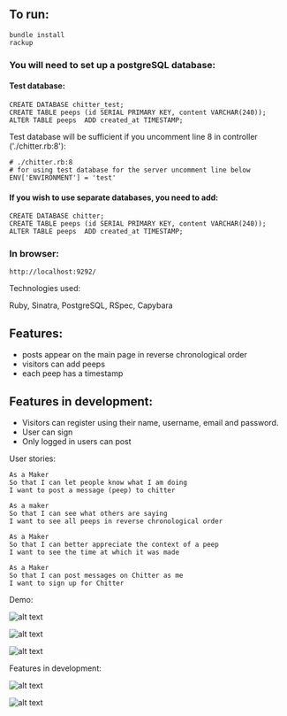 ## To run:

```
bundle install
rackup
```

### You will need to set up a postgreSQL database:

#### Test database:
```
CREATE DATABASE chitter_test;
CREATE TABLE peeps (id SERIAL PRIMARY KEY, content VARCHAR(240));
ALTER TABLE peeps  ADD created_at TIMESTAMP;
```

Test database will be sufficient if you uncomment line 8 in controller ('./chitter.rb:8'):

```
# ./chitter.rb:8
# for using test database for the server uncomment line below
ENV['ENVIRONMENT'] = 'test'
```

#### If you wish to use separate databases, you need to add:

```
CREATE DATABASE chitter;
CREATE TABLE peeps (id SERIAL PRIMARY KEY, content VARCHAR(240));
ALTER TABLE peeps  ADD created_at TIMESTAMP;
```

### In browser:

```
http://localhost:9292/
```

Technologies used:

Ruby, Sinatra, PostgreSQL, RSpec, Capybara

## Features:

- posts appear on the main page in reverse chronological order
- visitors can add peeps
- each peep has a timestamp

## Features in development:

- Visitors can register using their name, username, email and password.
- User can sign
- Only logged in users can post

User stories:

```
As a Maker
So that I can let people know what I am doing
I want to post a message (peep) to chitter

As a maker
So that I can see what others are saying
I want to see all peeps in reverse chronological order

As a Maker
So that I can better appreciate the context of a peep
I want to see the time at which it was made

As a Maker
So that I can post messages on Chitter as me
I want to sign up for Chitter
```

Demo:

![alt text](https://i.imgur.com/HGrDoNV.png)

![alt text](https://i.imgur.com/PHnNNZL.png)

![alt text](https://i.imgur.com/MxhWO79.png)


Features in development:

![alt text]([https://i.imgur.com/ZAEKg4P.png](https://i.imgur.com/ZAEKg4P.png))

![alt text]([https://i.imgur.com/TbiJam1.png](https://i.imgur.com/TbiJam1.png))